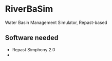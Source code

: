 RiverBaSim
==========

Water Basin Management Simulator, Repast-based

Software needed
---------------

* Repast Simphony 2.0
* 
